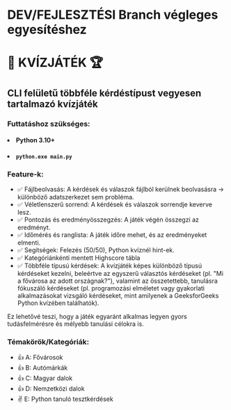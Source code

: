 # DEV/FEJLESZTÉSI Branch végleges egyesítéshez

# 🧠 KVÍZJÁTÉK 🏆

## CLI felületű többféle kérdéstípust vegyesen tartalmazó kvízjáték

### Futtatáshoz szükséges:

#### <li>Python 3.10+</li>

#### <li><code>python.exe main.py</code></li>

### Feature-k:

- ✅ Fájlbeolvasás: A kérdések és válaszok fájlból kerülnek beolvasásra -> különböző adatszerkezet sem probléma.
- ✅ Véletlenszerű sorrend: A kérdések és válaszok sorrendje keverve lesz.
- ✅ Pontozás és eredményösszegzés: A játék végén összegzi az eredményt.
- ✅ Időmérés és ranglista: A játék időre mehet, és az eredményeket elmenti.
- ✅ Segítségek: Felezés (50/50), Python kvíznél hint-ek.
- ✅ Kategóriánkénti mentett Highscore tábla
- ✅ Többféle típusú kérdések: A kvízjáték képes különböző típusú kérdéseket kezelni, beleértve az egyszerű választós kérdéseket (pl. "Mi a fővárosa az adott országnak?"), valamint az összetettebb, tanulásra fókuszáló kérdéseket (pl. programozási elméletet vagy gyakorlati alkalmazásokat vizsgáló kérdéseket, mint amilyenek a GeeksforGeeks Python kvízében találhatók).

Ez lehetővé teszi, hogy a játék egyaránt alkalmas legyen gyors tudásfelmérésre és mélyebb tanulási célokra is.

### Témakörök/Kategóriák:

- 👍 A: Fővárosok
- 👍 B: Autómárkák
- 👍 C: Magyar dalok
- 👍 D: Nemzetközi dalok
- ✌️ E: Python tanuló tesztkérdések
